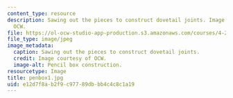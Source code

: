 ```yaml
---
content_type: resource
description: Sawing out the pieces to construct dovetail joints. Image courtesy of
  OCW.
file: https://ol-ocw-studio-app-production.s3.amazonaws.com/courses/4-296-furniture-making-spring-2005/e12d7f8ab2f9c97789dbbb4c4c8c1a19_penbox1.jpg
file_type: image/jpeg
image_metadata:
  caption: Sawing out the pieces to construct dovetail joints.
  credit: Image courtesy of OCW.
  image-alt: Pencil box construction.
resourcetype: Image
title: penbox1.jpg
uid: e12d7f8a-b2f9-c977-89db-bb4c4c8c1a19
---
```

